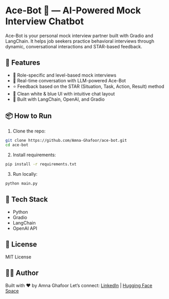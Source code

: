 # Ace-Bot 💼 — AI-Powered Mock Interview Chatbot

Ace-Bot is your personal mock interview partner built with Gradio and LangChain. It helps job seekers practice behavioral interviews through dynamic, conversational interactions and STAR-based feedback.

## 🚀 Features

* 🎯 Role-specific and level-based mock interviews
* 🤖 Real-time conversation with LLM-powered Ace-Bot
* ⭐ Feedback based on the STAR (Situation, Task, Action, Result) method
* 🎨 Clean white & blue UI with intuitive chat layout
* 🧠 Built with LangChain, OpenAI, and Gradio

## 📦 How to Run

1. Clone the repo:

```bash
git clone https://github.com/Amna-Ghafoor/ace-bot.git
cd ace-bot
```

2. Install requirements:

```bash
pip install -r requirements.txt
```

3. Run locally:

```bash
python main.py
```

## 🧠 Tech Stack

* Python
* Gradio
* LangChain
* OpenAI API

## 📄 License

MIT License

## 🙋‍♀️ Author

Built with ❤️ by Amna Ghafoor
Let’s connect: [LinkedIn](https://linkedin.com/in/amnaghafoor) | [Hugging Face Space](https://huggingface.co/spaces/AmnaGhafoor/Ace-Bot)

